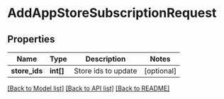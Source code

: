# AddAppStoreSubscriptionRequest

## Properties
Name | Type | Description | Notes
------------ | ------------- | ------------- | -------------
**store_ids** | **int[]** | Store ids to update | [optional] 

[[Back to Model list]](../README.md#documentation-for-models) [[Back to API list]](../README.md#documentation-for-api-endpoints) [[Back to README]](../README.md)


